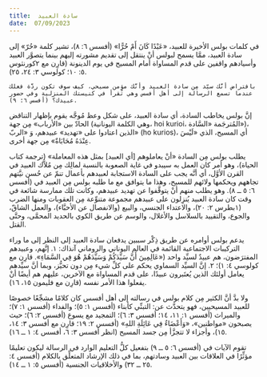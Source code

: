 ```yaml
---
title:  سادة العبيد
date:  07/09/2023
---
```


في كلمات بولس الأخيرة للعبيد، «عَبْدًا كَانَ أَمْ حُرًّا» (أفسس ٦: ٨)، تشير كلمة «حُرّ» إلى سادة العبيد، ممَّا يسمح لبولس أنْ ينتقل إلى تقديم مشورته إليهم بينما يتصوَّر العبيد وأسيادهم واقفين على قدم المساواة أمام المسيح في يوم الدينونة (قارِن مع ٢كورنثوس ٥: ١٠؛ كولوسي ٣: ٢٤، ٢٥).

`بافتراض أنَّك سيّد مِن سادة العبيد وأنَّك مؤمن مسيحي، كيف سوف تكون ردَّة فعلك عندما تسمع الرسالة إلى أهل أفسس وهي تُقرأ في كنيستك المنزلية وفي حضور عبيدك؟ (أفسس ٦: ٩).`

إنَّ بولس يخاطب السادة، أي سادة العبيد، على شكل وعظ مُوجَّه يقوم بإظهار التناقض الحادّ بين «الأرباب» مِن جهة (وهي الكلمة اليونانية، hoi kurioi، المُترجَمة «السَّادة»)، الذين اعتادوا على «تهديد» عبيدهم، وَ «الربّ» (ho kurios)، أي المسيح، الذي «لَيْسَ عِنْدَهُ مُحَابَاةٌ» مِن جهة أخرى.

يطلب بولس مِن السادة «أنْ يعاملوهم [أي العبيد] بمثل هذه المعاملة» (ترجمة كتاب الحياة)، وهو أمر كان العمل به سيبدو في غاية الصعوبة بالنسبة لمالِك مِن مُلاَّك العبيد في القرن الأوَّل، أي أنَّه يجب على السادة الاستجابة لعبيدهم بأعمال تنمّ عن حُسن نيَّتهم تجاههم ويحكمها ولائهم للمسيح، وهذا ما يتوافق مع ما طلبه بولس مِن العبيد في (أفسس ٦: ٥ ــ ٨). وهو يطلب منهم أنْ يتوقَّفوا عن تهديد عبيدهم، وكانت تلك ممارسة شائعة في وقت كان سادة العبيد يُنزِلون على عبيدهم مجموعة متنوِّعة مِن العقوبات ومنها الضرب (١بطرس ٢: ٢٠)، والاعتداء الجنسي، والبيع (والانفصال عن الأحبَّاء)، والعمل الشاقّ، والجوع، والتقييد بالسلاسل والأغلال، والوسم عن طريق الكوي بالحديد المحمَّى، وحتَّى القتل.

يدعم بولس أوامره عن طريق ذِكْر سببين يدفعان سادة العبيد إلى النظر إلى ما وراء التركيبات الاجتماعية القائمة في العالم اليوناني والروماني آنذاك: ١. إنَّهم، وعبيدهم المفترَضون، هم عبيدٌ لسيِّد واحد («عَالِمِينَ أَنَّ سَيِّدَكُمْ وَسَيِّدَهُمْ هُوَ فِي السَّمَاءِ». قارِن مع كولوسي ٤: ١)؛ ٢. إنَّ السيِّد السماوي يحكم على كلِّ شيء مِن دون تحيُّز، وبما أنَّ سيِّدهم يعامل أولئك الذين يُعتَبرون عبيدًا، على قدم المساواة مع الآخرين، عليهم هم أيضًا أنْ يفعلوا هذا الأمر نفسه (قارِن مع فليمون ١٥، ١٦).

ولا بدَّ أنَّ الكثير مِن كلام بولس في رسالته إلى أهل أفسس كان كلامًا مشجِّعًا خصوصًا للعبيد المسيحيين، فهو يتحدَّث عن: التبنِّي كأبناء (أفسس ١: ٥)؛ والفداء (أفسس ١: ٧)؛ والميراث (أفسس ١: ١١، ١٤؛ أفسس ٣: ٦)؛ التمجيد مع يسوع (أفسس ٢: ٦)؛ حيث يصبحون «مواطنين»، «وَأَعْضَاءٌ فِي عَائِلَةِ اللهِ» (أفسس ٢: ١٩؛ قارِن مع أفسس ٣: ١٤، ١٥)، وأجزاء لا تتجزَّأ مِن جسد المسيح (انظر أفسس ٣: ٦، أفسس ٤: ١ ــ ١٦).

تقوم الآيات في (أفسس ٦: ٥ ــ ٩) بتفعيل كلُّ التعليم الوارد في الرسالة ليكون تعليمًا مؤثِّرًا في العلاقات بين العبيد وسادتهم، بما في ذلك الإرشاد المتعلِّق بالكلام (أفسس ٤: ٢٥ ــ ٣٢) والأخلاقيات الجنسية (أفسس ٥: ١ ــ ١٤).